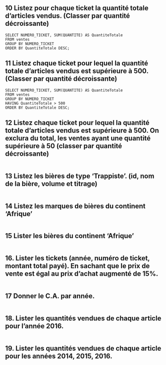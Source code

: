 ## 10 Listez pour chaque ticket la quantité totale d’articles vendus. (Classer par quantité décroissante)

```mysql
SELECT NUMERO_TICKET, SUM(QUANTITE) AS QuantiteTotale
FROM ventes
GROUP BY NUMERO_TICKET
ORDER BY QuantiteTotale DESC;

```

## 11 Listez chaque ticket pour lequel la quantité totale d’articles vendus est supérieure à 500. (Classer par quantité décroissante)

```mysql
SELECT NUMERO_TICKET, SUM(QUANTITE) AS QuantiteTotale
FROM ventes
GROUP BY NUMERO_TICKET
HAVING QuantiteTotale > 500
ORDER BY QuantiteTotale DESC;

```

## 12 Listez chaque ticket pour lequel la quantité totale d’articles vendus est supérieure à 500. On exclura du total, les ventes ayant une quantité supérieure à 50 (classer par quantité décroissante)

```mysql
```

## 13 Listez les bières de type ‘Trappiste’. (id, nom de la bière, volume et titrage)

```mysql
```

## 14 Listez les marques de bières du continent ‘Afrique’

```mysql

```

## 15 Lister les bières du continent ‘Afrique’

```mysql
```

## 16. Lister les tickets (année, numéro de ticket, montant total payé). En sachant que le prix de vente est égal au prix d’achat augmenté de 15%.

```mysql

```

## 17  Donner le C.A. par année.

```mysql
```

## 18. Lister les quantités vendues de chaque article pour l’année 2016.

```mysql

```

## 19. Lister les quantités vendues de chaque article pour les années 2014, 2015, 2016.

```mysql

```

